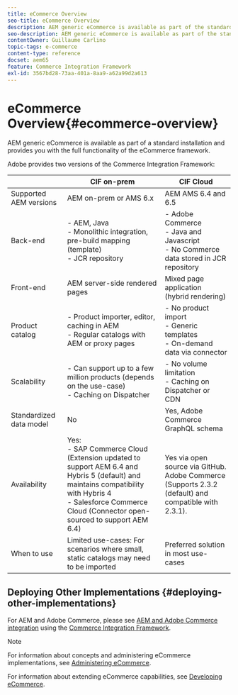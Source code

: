 ```yaml
---
title: eCommerce Overview
seo-title: eCommerce Overview
description: AEM generic eCommerce is available as part of the standard installation and provides you with the full functionality of the eCommerce framework.
seo-description: AEM generic eCommerce is available as part of the standard installation and provides you with the full functionality of the eCommerce framework.
contentOwner: Guillaume Carlino
topic-tags: e-commerce
content-type: reference
docset: aem65
feature: Commerce Integration Framework
exl-id: 3567bd28-73aa-401a-8aa9-a62a99d2a613
---
```

# eCommerce Overview{#ecommerce-overview}

AEM generic eCommerce is available as part of a standard installation and provides you with the full functionality of the eCommerce framework.

Adobe provides two versions of the Commerce Integration Framework:

|                         | CIF on-prem                                                                                                                                                                                            | CIF Cloud                                                                                                              |
|-------------------------|--------------------------------------------------------------------------------------------------------------------------------------------------------------------------------------------------------|------------------------------------------------------------------------------------------------------------------------|
| Supported AEM versions  | AEM on-prem or AMS 6.x                                                                                                                                                                                 | AEM AMS 6.4 and 6.5                                                                                                    |
| Back-end                | - AEM, Java <br> - Monolithic integration, pre-build mapping (template)<br> - JCR repository                                                                                                                    | - Adobe Commerce <br>- Java and Javascript <br>- No Commerce data stored in JCR repository                                            |
| Front-end               | AEM server-side rendered pages                                                                                                                                                                         | Mixed page application (hybrid rendering)                                                                              |
| Product catalog         | - Product importer, editor, caching in AEM <br>- Regular catalogs with AEM or proxy pages                                                                                                                  | - No product import <br>- Generic templates <br>- On-demand data via connector                                                 |
| Scalability             | - Can support up to a few million products (depends on the use-case) <br> - Caching on Dispatcher                                                                                                           | - No volume limitation <br>- Caching on Dispatcher or CDN                                                                  |
| Standardized data model | No                                                                                                                                                                                                     | Yes, Adobe Commerce GraphQL schema                                                                                            |
| Availability            | Yes:<br> - SAP Commerce Cloud (Extension updated to support AEM 6.4 and Hybris 5 (default) and maintains compatibility with Hybris 4 <br>- Salesforce Commerce Cloud (Connector open-sourced to support AEM 6.4) | Yes via open source via GitHub. <br> Adobe Commerce (Supports 2.3.2 (default) and compatible with 2.3.1). |
| When to use             | Limited use-cases: For scenarios where small, static catalogs may need to be imported                                                                                                                  | Preferred solution in most use-cases                                                                                   |


## Deploying Other Implementations {#deploying-other-implementations}

For AEM and Adobe Commerce, please see [AEM and Adobe Commerce integration](/help/commerce/cif/integrating/magento.md) using the [Commerce Integration Framework](/help/commerce/cif/introduction.md).

>[!NOTE]
>
>For information about concepts and administering eCommerce implementations, see [Administering eCommerce](/help/commerce/cif-classic/administering/ecommerce.md).
>
>For information about extending eCommerce capabilities, see [Developing eCommerce](/help/commerce/cif-classic/developing/ecommerce.md).
